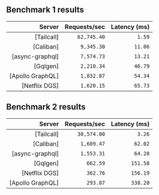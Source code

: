 ## Benchmark 1 results

<!-- PERFORMANCE_RESULTS_START_1 -->

| Server | Requests/sec | Latency (ms) |
|--------:|--------------:|--------------:|
| [Tailcall] | `62,745.40` | `1.59` |
| [Caliban] | `9,345.30` | `11.06` |
| [async-graphql] | `7,574.73` | `13.21` |
| [Gqlgen] | `2,210.34` | `46.79` |
| [Apollo GraphQL] | `1,832.87` | `54.34` |
| [Netflix DGS] | `1,620.15` | `65.73` |

<!-- PERFORMANCE_RESULTS_END_1 -->
## Benchmark 2 results

<!-- PERFORMANCE_RESULTS_START_2 -->

| Server | Requests/sec | Latency (ms) |
|--------:|--------------:|--------------:|
| [Tailcall] | `30,574.00` | `3.26` |
| [Caliban] | `1,609.47` | `62.02` |
| [async-graphql] | `1,553.31` | `64.28` |
| [Gqlgen] | `662.59` | `151.58` |
| [Netflix DGS] | `362.76` | `156.19` |
| [Apollo GraphQL] | `293.87` | `338.20` |

<!-- PERFORMANCE_RESULTS_END_2 -->

